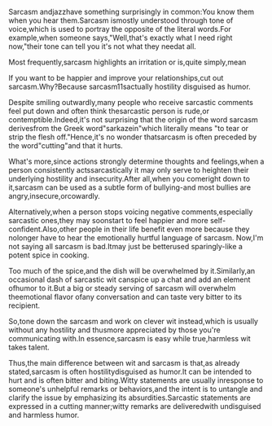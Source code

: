 Sarcasm andjazzhave something surprisingly in common:You know them when you hear them.Sarcasm ismostly understood through tone of voice,which is used to portray the opposite of the literal words.For example,when someone says,"Well,that's exactly what I need right now,"their tone can tell you it's not what they needat all.

Most frequently,sarcasm highlights an irritation or is,quite simply,mean

If you want to be happier and improve your relationships,cut out sarcasm.Why?Because sarcasm11sactually hostility disguised as humor.

Despite smiling outwardly,many people who receive sarcastic comments feel put down and often think thesarcastic person is rude,or contemptible.Indeed,it's not surprising that the origin of the word sarcasm derivesfrom the Greek word"sarkazein"which literally means "to tear or strip the flesh off."Hence,it's no wonder thatsarcasm is often preceded by the word"cutting"and that it hurts.

What's more,since actions strongly determine thoughts and feelings,when a person consistently actssarcastically it may only serve to heighten their underlying hostility and insecurity.After all,when you comeright down to it,sarcasm can be used as a subtle form of bullying-and most bullies are angry,insecure,orcowardly.

Alternatively,when a person stops voicing negative comments,especially sarcastic ones,they may soonstart to feel happier and more self-confident.Also,other people in their life benefit even more because they nolonger have to hear the emotionally hurtful language of sarcasm.
Now,I'm not saying all sarcasm is bad.Itmay just be betterused sparingly-like a potent spice in cooking.

Too much of the spice,and the dish will be overwhelmed by it.Similarly,an occasional dash of sarcastic wit canspice up a chat and add an element ofhumor to it.But a big or steady serving of sarcasm will overwhelm theemotional flavor ofany conversation and can taste very bitter to its recipient.

So,tone down the sarcasm and work on clever wit instead,which is usually without any hostility and thusmore appreciated by those you're communicating with.In essence,sarcasm is easy while true,harmless wit takes talent.

Thus,the main difference between wit and sarcasm is that,as already stated,sarcasm is often hostilitydisguised as humor.It can be intended to hurt and is often bitter and biting.Witty statements are usually inresponse to someone's unhelpful remarks or behaviors,and the intent is to untangle and clarify the issue by emphasizing its absurdities.Sarcastic statements are expressed in a cutting manner;witty remarks are deliveredwith undisguised and harmless humor.